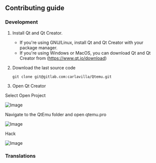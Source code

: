 ## Contributing guide

### Development

1. Install Qt and Qt Creator.
    * If you're using GNU/Linux, install Qt and Qt Creator with your package manager.
    * If you're using Windows or MacOS, you can download Qt  and Qt Creator from (https://www.qt.io/download)

2. Download the last source code

    ```git clone git@gitlab.com:carlavilla/Qtemu.git```

3. Open Qt Creator

Select Open Project

![Image](https://gitlab.com/qtemu/gui/raw/master/images/qt_creator_manual/qt_creator_1.png)

Navigate to the QtEmu folder and open qtemu.pro

![Image](https://gitlab.com/qtemu/gui/raw/master/images/qt_creator_manual/qt_creator_2.png)

Hack

![Image](https://gitlab.com/qtemu/gui/raw/master/images/qt_creator_manual/qt_creator_3.png)

### Translations
